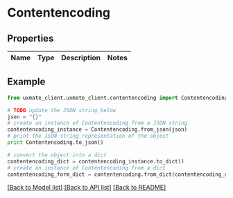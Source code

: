 # Contentencoding


## Properties
Name | Type | Description | Notes
------------ | ------------- | ------------- | -------------

## Example

```python
from uxmate_client.uxmate_client.contentencoding import Contentencoding

# TODO update the JSON string below
json = "{}"
# create an instance of Contentencoding from a JSON string
contentencoding_instance = Contentencoding.from_json(json)
# print the JSON string representation of the object
print Contentencoding.to_json()

# convert the object into a dict
contentencoding_dict = contentencoding_instance.to_dict()
# create an instance of Contentencoding from a dict
contentencoding_form_dict = contentencoding.from_dict(contentencoding_dict)
```
[[Back to Model list]](../README.md#documentation-for-models) [[Back to API list]](../README.md#documentation-for-api-endpoints) [[Back to README]](../README.md)


